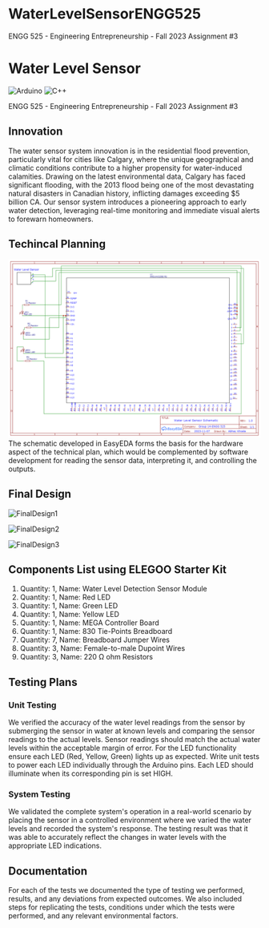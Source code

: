 # WaterLevelSensorENGG525
ENGG 525 - Engineering Entrepreneurship - Fall 2023 Assignment #3 
# Water Level Sensor 
![Arduino](https://img.shields.io/badge/Arduino_IDE-00979D?style=for-the-badge&logo=arduino&logoColor=white) ![C++](https://img.shields.io/badge/c++-%2300599C.svg?style=for-the-badge&logo=c%2B%2B&logoColor=white)

ENGG 525 - Engineering Entrepreneurship - Fall 2023 Assignment #3 

## Innovation
The water sensor system innovation is in the residential flood prevention, particularly vital for cities like Calgary, where the unique geographical and climatic conditions contribute to a higher propensity for water-induced calamities. Drawing on the latest environmental data, Calgary has faced significant flooding, with the 2013 flood being one of the most devastating natural disasters in Canadian history, inflicting damages exceeding $5 billion CA. Our sensor system introduces a pioneering approach to early water detection, leveraging real-time monitoring and immediate visual alerts to forewarn homeowners.

## Techincal Planning
![Schematic](WaterLevelSensorSchematic.png)
The schematic developed in EasyEDA forms the basis for the hardware aspect of the technical plan, which would be complemented by software development for reading the sensor data, interpreting it, and controlling the outputs.

## Final Design
![FinalDesign1](FinalDesign1.png)

![FinalDesign2](FinalDesign2.png)

![FinalDesign3](FinalDesign3.png)

## Components List using ELEGOO Starter Kit
1. Quantity: 1, Name: Water Level Detection Sensor Module 
2. Quantity: 1, Name: Red LED
3. Quantity: 1, Name: Green LED
4. Quantity: 1, Name: Yellow LED
5. Quantity: 1, Name: MEGA Controller Board  
6. Quantity: 1, Name: 830 Tie-Points Breadboard
7. Quantity: 7, Name: Breadboard Jumper Wires
8. Quantity: 3, Name: Female-to-male Dupoint Wires 
9. Quantity: 3, Name: 220 Ω ohm Resistors

## Testing Plans

### Unit Testing
We verified the accuracy of the water level readings from the sensor by submerging the sensor in water at known levels and comparing the sensor readings to the actual levels. Sensor readings should match the actual water levels within the acceptable margin of error. For the LED functionality ensure each LED (Red, Yellow, Green) lights up as expected. Write unit tests to power each LED individually through the Arduino pins. Each LED should illuminate when its corresponding pin is set HIGH. 

### System Testing
We validated the complete system's operation in a real-world scenario by placing the sensor in a controlled environment where we varied the water levels and recorded the system's response. The testing result was that it was able to accurately reflect the changes in water levels with the appropriate LED indications.

## Documentation
For each of the tests we documented the type of testing we performed, results, and any deviations from expected outcomes. We also included steps for replicating the tests, conditions under which the tests were performed, and any relevant environmental factors.
